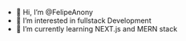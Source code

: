 - 👋 Hi, I’m @FelipeAnony
- 👀 I’m interested in fullstack Development
- 🌱 I’m currently learning NEXT.js and MERN stack

<!---
FelipeAnony/FelipeAnony is a ✨ special ✨ repository because its `README.md` (this file) appears on your GitHub profile.
You can click the Preview link to take a look at your changes.
--->
